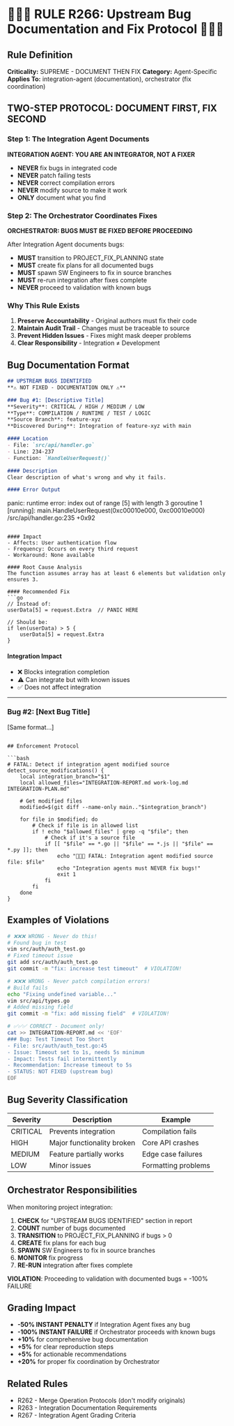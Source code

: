 # 🔴🔴🔴 RULE R266: Upstream Bug Documentation and Fix Protocol 🔴🔴🔴

## Rule Definition
**Criticality:** SUPREME - DOCUMENT THEN FIX
**Category:** Agent-Specific
**Applies To:** integration-agent (documentation), orchestrator (fix coordination)

## TWO-STEP PROTOCOL: DOCUMENT FIRST, FIX SECOND

### Step 1: The Integration Agent Documents
**INTEGRATION AGENT: YOU ARE AN INTEGRATOR, NOT A FIXER**

- **NEVER** fix bugs in integrated code
- **NEVER** patch failing tests
- **NEVER** correct compilation errors
- **NEVER** modify source to make it work
- **ONLY** document what you find

### Step 2: The Orchestrator Coordinates Fixes
**ORCHESTRATOR: BUGS MUST BE FIXED BEFORE PROCEEDING**

After Integration Agent documents bugs:
- **MUST** transition to PROJECT_FIX_PLANNING state
- **MUST** create fix plans for all documented bugs
- **MUST** spawn SW Engineers to fix in source branches
- **MUST** re-run integration after fixes complete
- **NEVER** proceed to validation with known bugs

### Why This Rule Exists
1. **Preserve Accountability** - Original authors must fix their code
2. **Maintain Audit Trail** - Changes must be traceable to source
3. **Prevent Hidden Issues** - Fixes might mask deeper problems
4. **Clear Responsibility** - Integration ≠ Development

## Bug Documentation Format

```markdown
## UPSTREAM BUGS IDENTIFIED
**⚠️ NOT FIXED - DOCUMENTATION ONLY ⚠️**

### Bug #1: [Descriptive Title]
**Severity**: CRITICAL / HIGH / MEDIUM / LOW
**Type**: COMPILATION / RUNTIME / TEST / LOGIC
**Source Branch**: feature-xyz
**Discovered During**: Integration of feature-xyz with main

#### Location
- File: `src/api/handler.go`
- Line: 234-237
- Function: `HandleUserRequest()`

#### Description
Clear description of what's wrong and why it fails.

#### Error Output
```
panic: runtime error: index out of range [5] with length 3
goroutine 1 [running]:
main.HandleUserRequest(0xc00010e000, 0xc00010e000)
    /src/api/handler.go:235 +0x92
```

#### Impact
- Affects: User authentication flow
- Frequency: Occurs on every third request
- Workaround: None available

#### Root Cause Analysis
The function assumes array has at least 6 elements but validation only ensures 3.

#### Recommended Fix
```go
// Instead of:
userData[5] = request.Extra  // PANIC HERE

// Should be:
if len(userData) > 5 {
    userData[5] = request.Extra
}
```

#### Integration Impact
- ❌ Blocks integration completion
- ⚠️ Can integrate but with known issues
- ✅ Does not affect integration

---

### Bug #2: [Next Bug Title]
[Same format...]
```

## Enforcement Protocol

```bash
# FATAL: Detect if integration agent modified source
detect_source_modifications() {
    local integration_branch="$1"
    local allowed_files="INTEGRATION-REPORT.md work-log.md INTEGRATION-PLAN.md"
    
    # Get modified files
    modified=$(git diff --name-only main.."$integration_branch")
    
    for file in $modified; do
        # Check if file is in allowed list
        if ! echo "$allowed_files" | grep -q "$file"; then
            # Check if it's a source file
            if [[ "$file" == *.go || "$file" == *.js || "$file" == *.py ]]; then
                echo "🔴🔴🔴 FATAL: Integration agent modified source file: $file"
                echo "Integration agents must NEVER fix bugs!"
                exit 1
            fi
        fi
    done
}
```

## Examples of Violations

```bash
# ❌❌❌ WRONG - Never do this!
# Found bug in test
vim src/auth/auth_test.go
# Fixed timeout issue  
git add src/auth/auth_test.go
git commit -m "fix: increase test timeout"  # VIOLATION!

# ❌❌❌ WRONG - Never patch compilation errors!
# Build fails
echo "Fixing undefined variable..."
vim src/api/types.go
# Added missing field
git commit -m "fix: add missing field"  # VIOLATION!

# ✅✅✅ CORRECT - Document only!
cat >> INTEGRATION-REPORT.md << 'EOF'
### Bug: Test Timeout Too Short
- File: src/auth/auth_test.go:45
- Issue: Timeout set to 1s, needs 5s minimum
- Impact: Tests fail intermittently
- Recommendation: Increase timeout to 5s
- STATUS: NOT FIXED (upstream bug)
EOF
```

## Bug Severity Classification

| Severity | Description | Example |
|----------|-------------|---------|
| CRITICAL | Prevents integration | Compilation fails |
| HIGH | Major functionality broken | Core API crashes |
| MEDIUM | Feature partially works | Edge case failures |
| LOW | Minor issues | Formatting problems |

## Orchestrator Responsibilities

When monitoring project integration:
1. **CHECK** for "UPSTREAM BUGS IDENTIFIED" section in report
2. **COUNT** number of bugs documented
3. **TRANSITION** to PROJECT_FIX_PLANNING if bugs > 0
4. **CREATE** fix plans for each bug
5. **SPAWN** SW Engineers to fix in source branches
6. **MONITOR** fix progress
7. **RE-RUN** integration after fixes complete

**VIOLATION**: Proceeding to validation with documented bugs = -100% FAILURE

## Grading Impact
- **-50% INSTANT PENALTY** if Integration Agent fixes any bug
- **-100% INSTANT FAILURE** if Orchestrator proceeds with known bugs
- **+10%** for comprehensive bug documentation
- **+5%** for clear reproduction steps
- **+5%** for actionable recommendations
- **+20%** for proper fix coordination by Orchestrator

## Related Rules
- R262 - Merge Operation Protocols (don't modify originals)
- R263 - Integration Documentation Requirements
- R267 - Integration Agent Grading Criteria